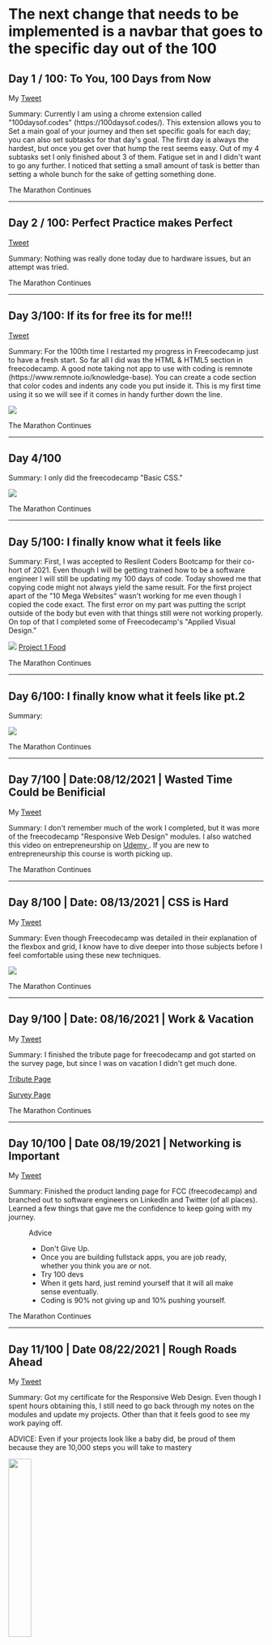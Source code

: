 <h1> The next change that needs to be implemented is a navbar that goes to the specific day out of the 100 </h1>
<h2>Day 1 / 100: To You, 100 Days from Now</h2>

<p> My <a href="https://twitter.com/Ui3er/status/1419849137500135425"> Tweet </a></p>

<p> Summary: Currently I am using a chrome extension called "100daysof.codes" (https://100daysof.codes/). This extension allows you to Set a main goal of your journey and then set specific goals for each day; you can also set subtasks for that day's goal. The first day is always the hardest, but once you get over that hump the rest seems easy. Out         of my 4 subtasks set I only finished about 3 of them. Fatigue set in and I didn't want to go any further. I noticed that setting a small amount of task is better than              setting a whole bunch for the sake of getting something done. </p>

<p> The Marathon Continues </p>

<hr>

<h2>Day 2 / 100: Perfect Practice makes Perfect</h2>
<p> <a href="https://twitter.com/Ui3er/status/1420209140278992898"> Tweet </a></p>
<p>Summary: Nothing was really done today due to hardware issues, but an attempt was tried.</p>
<p> The Marathon Continues </p>

<hr>

<h2>Day 3/100: If its for free its for me!!!</h2>
<p> <a href="https://twitter.com/Ui3er/status/1420584636762271750"> Tweet </a> </p>
<p>Summary: For the 100th time I restarted my progress in Freecodecamp just to have a fresh start. So far all I did was the HTML & HTML5 section in freecodecamp. A good note taking not app to use with coding is remnote (https://www.remnote.io/knowledge-base). You can create a code section that color codes and indents any code you put inside it.       This is my first time using it so we will see if it comes in handy further down the line. </p>
<img src="https://user-images.githubusercontent.com/28234609/127427084-f11c8bcc-8986-41a3-95be-f4642908159d.png">
<p> The Marathon Continues </p>

<hr>

<h2>Day 4/100 </h2>
<p>Summary: I only did the freecodecamp "Basic CSS."</p>
<img src="https://user-images.githubusercontent.com/28234609/127589580-f9f5a770-15bf-43a8-a20f-7633cecfd2c8.png">
<p> The Marathon Continues </p>

<hr>

<h2> Day 5/100: I finally know what it feels like </h2>
<p> Summary: First, I was accepted to Resilent Coders Bootcamp for their co-hort of 2021. Even though I will be getting trained how to be a software engineer I will still be updating my 100 days of code. Today showed me that copying code might not always yield the same result. For the first project apart of the "10 Mega Websites" wasn't working for me even though I copied the code exact. The first error on my part was putting the script outside of the body but even with that things still were not working properly. On top of that I completed some of Freecodecamp's "Applied Visual Design." </p>
<img src="https://user-images.githubusercontent.com/28234609/127798832-18723e4c-1e45-45a4-9c29-346d7bc9bb78.png">
<a href="https://github.com/T000bias/10-Mega-Responsive-Websites-with-HTML-CSS-JavaScript"> Project 1 Food </a>
<p> The Marathon Continues </p>

<hr>

<h2> Day 6/100: I finally know what it feels like pt.2 </h2>
<p>Summary: </p>
<img src="https://user-images.githubusercontent.com/28234609/127936762-3c3b40d3-ad0b-48df-a39a-59038c42c0f3.png">
<p> The Marathon Continues </p>

<hr>

<h2> Day 7/100 | Date:08/12/2021 | Wasted Time Could be Benificial </h2> 
<p> My <a href="https://twitter.com/Ui3er/status/1419849137500135425"> Tweet </a></p>
<p> Summary: I don't remember much of the work I completed, but it was more of the freecodecamp "Responsive Web Design" modules. I also watched this video on entrepreneurship on <a href="https://www.udemy.com/course/draft/1351746/learn/lecture/7997460#overview"> Udemy </a>. If you are new to entrepreneurship this course is worth picking up.</p>
<p> The Marathon Continues </p>

<hr>

<h2> Day 8/100 | Date: 08/13/2021 | CSS is Hard </h2>
<p> My <a href="https://twitter.com/Ui3er/status/1419849137500135425"> Tweet </a> </p>
<p> Summary: Even though Freecodecamp was detailed in their explanation of the flexbox and grid, I know have to dive deeper into those subjects before I feel comfortable using these new techniques.</p>
<img src="https://user-images.githubusercontent.com/28234609/130529280-35dcc183-ed9d-4e64-98bb-ca72ea040d4e.png">
<p> The Marathon Continues </p>

<hr>

<h2> Day 9/100 | Date: 08/16/2021 | Work & Vacation </h2>
<p> My <a href="https://twitter.com/Ui3er/status/1427467897136455681"> Tweet </a> </p>
<p> Summary: I finished the tribute page for freecodecamp and got started on the survey page, but since I was on vacation I didn't get much done.</p>
<p> <a href="https://codepen.io/T00bias/pen/ZEKNbdz"> Tribute Page </a> </p>
<p> <a href="https://codepen.io/T00bias/pen/zYwQKmw"> Survey Page </a> </p>
<p> The Marathon Continues </p>

<hr>

<h2> Day 10/100 | Date 08/19/2021 | Networking is Important </h2>
<p> My <a href="https://twitter.com/Ui3er/status/1428530760898818049"> Tweet </a> </p>
<p> Summary: Finished the product landing page for FCC (freecodecamp) and branched out to software engineers on LinkedIn and Twitter (of all places). Learned a few things that gave me the confidence to keep going with my journey.</p>
<figure>
  <figcaption> Advice </figcaption>
  <ul>
    <li>Don't Give Up.</li>
    <li>Once you are building fullstack apps, you are job ready, whether you think you are or not.</li>
    <li>Try 100 devs</li>
    <li>When it gets hard, just remind yourself that it will all make sense eventually.</li>
    <li> Coding is 90% not giving up and 10% pushing yourself.</li>
  </ul>
</figure>
<p> The Marathon Continues </p>

<hr>

<h2> Day 11/100 | Date 08/22/2021 | Rough Roads Ahead </h2> 
<p> My <a href="https://twitter.com/Ui3er/status/1429647527813472257"> Tweet </a> </p>
<p> Summary: Got my certificate for the Responsive Web Design. Even though I spent hours obtaining this, I still need to go back through my notes on the modules and update my projects. Other than that it feels good to see my work paying off.</p>
<p> ADVICE: Even if your projects look like a baby did, be proud of them because they are 10,000 steps you will take to mastery </p>
<img src="https://pbs.twimg.com/media/E9ddzoTWQAAxxrv?format=png&name=900x900" height="30%" width="30%">
<p> The Marathon Continues </p>

<hr>

<h2> Day 12/100 | Date 08/23/2021 | I hate that JavaScript is Long </h2>
<p> My <a href="https://twitter.com/Ui3er/status/1429990580805939201"> Tweet </a> </p>
<p>Summary: Did 10 modules of the "Basic JavaScript" for FCC. Planning on going thru the #100Devs discord and working on some projects they have done and getting feedback from that community on my work and what could use improving.</p>
<p> The Marathon Continues </p>

<hr>

<h2> Day 13/100 | Date 08/24/2021 | More JavaScript, but more projects </h2>
<p> My <a href="https://twitter.com/Ui3er/status/1429990580805939201"> Tweet</a> </p>
<figure>
  <figcaption> Tasks Completed </figcaption>
  <ul>
    <li> freeCodeCamp: Divide One Number by Another with JavaScript </li>
    <li> freeCodeCamp: Increment a Number with JavaScript </li>
    <li> freeCodeCamp: Decrement a Number with JavaScript </li>
    <li> freeCodeCamp: Create Decimal Numbers with JavaScript </li>
    <li> freeCodeCamp: Multiply Two Decimals with JavaScript </li>
    <li> freeCodeCamp: Divide One Decimal by Another with JavaScript </li>
    <li> freeCodeCamp: Finding a Remainder in JavaScript </li>
    <li> freeCodeCamp: Compound Assignment with Augmented Addition </li>
    <li> freeCodeCamp: Compound Assignment with Augmented Subtraction </li>
    <li> freeCodeCamp: Compound Assignment with Augmented Multiplication </li>
    <li> freeCodeCamp: Compound Assignment with Augmented Division </li>
  </ul>
</figure>
    
<p>Summary: </p>
<div class="grid">
<div class="cell"><img src="https://user-images.githubusercontent.com/28234609/130671985-8157f278-aeb6-4b9e-8f33-98587d944b6b.png" height="30%" width="30%"></div>
<div class="cell"><img src="https://user-images.githubusercontent.com/28234609/130673078-465f9d7a-32eb-4fcf-bdd8-565628e947d3.png" height="30%" width="30%"></div>
</div>
<p> The Marathon Continues </p>

<hr>

  
  




